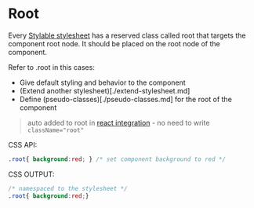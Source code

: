 # Root

Every [Stylable stylesheet]() has a reserved class called root that targets the component root node. It should be placed on the root node of the component.

Refer to .root in this cases: 
* Give default styling and behavior to the component
* (Extend another stylesheet)[./extend-stylesheet.md]
* Define (pseudo-classes)[./pseudo-classes.md] for the root of the component

> auto added to root in [react integration](react-integration.md) - no need to write `className="root"`

CSS API:
```css
.root{ background:red; } /* set component background to red */
```

CSS OUTPUT:
```css
/* namespaced to the stylesheet */
.root{ background:red;}
```
